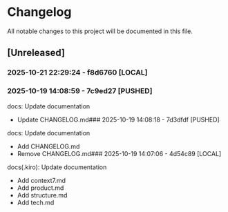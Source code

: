 # Changelog

All notable changes to this project will be documented in this file.

## [Unreleased]

### 2025-10-21 22:29:24 - f8d6760 [LOCAL]

### 2025-10-19 14:08:59 - 7c9ed27 [PUSHED]

docs: Update documentation

- Update CHANGELOG.md### 2025-10-19 14:08:18 - 7d3dfdf [PUSHED]

docs: Update documentation

- Add CHANGELOG.md
- Remove CHANGELOG.md### 2025-10-19 14:07:06 - 4d54c89 [LOCAL]

docs(.kiro): Update documentation

- Add context7.md
- Add product.md
- Add structure.md
- Add tech.md